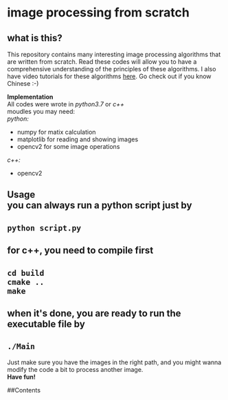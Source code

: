 # image processing from scratch

## what is this?
This repository contains many interesting image processing algorithms that are written from scratch. Read these codes will allow you to have a comprehensive understanding of the principles of these algorithms. I also have video tutorials for these algorithms [here](https://space.bilibili.com/14672002). Go check out if you know Chinese :-)  

<strong>Implementation</strong>  
All codes were wrote in _python3.7_ or _c++_  
moudles you may need:  
_python:_ 
- numpy for matix calculation  
- matplotlib for reading and showing images  
- opencv2 for some image operations  

_c++:_  
- opencv2  

<strong>Usage</strong>  
you can always run a python script just by  
---
`python script.py`  
---
for c++, you need to compile first  
---
`cd build`  
`cmake ..`  
`make`  
---
when it's done, you are ready to run the executable file by  
---
`./Main`  
---
Just make sure you have the images in the right path, and you might wanna modify the code a bit to process another image.  
<strong>Have fun!</strong>  

##Contents

